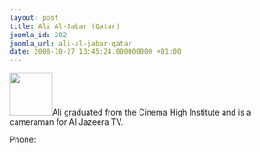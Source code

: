 ```yaml
---
layout: post
title: Ali Al-Jabar (Qatar)
joomla_id: 202
joomla_url: ali-al-jabar-qatar
date: 2008-10-27 13:45:24.000000000 +01:00
---
```

<img src="http://www.freegaza.org/uploads/passengers/file_7b706c0c63_AliJaber.jpg" width="75" />Ali graduated from the Cinema High Institute and is a cameraman for Al Jazeera TV.<br /><p><a href=""></a></p><p>Phone:</p>
